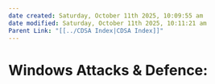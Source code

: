 ```yaml
---
date created: Saturday, October 11th 2025, 10:09:55 am
date modified: Saturday, October 11th 2025, 10:11:21 am
Parent Link: "[[../CDSA Index|CDSA Index]]"
---
```


# Windows Attacks & Defence:

